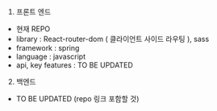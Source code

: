 1. 프론트 엔드
- 현재 REPO
- library : React-router-dom ( 클라이언트 사이드 라우팅 ), sass
- framework : spring
- language : javascript
- api, key features : TO BE UPDATED

2. 백엔드
- TO BE UPDATED (repo 링크 포함할 것)
